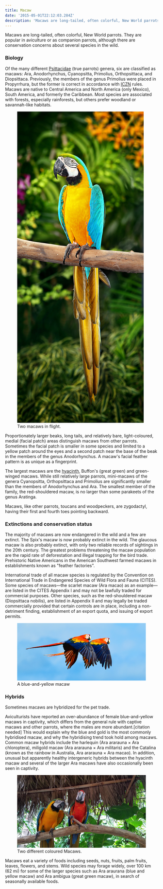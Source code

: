 ```yaml
---
title: Macaw
date: '2015-05-01T22:12:03.284Z'
description: 'Macaws are long-tailed, often colorful, New World parrots. They are popular in aviculture or as companion parrots, although there are conservation concerns about several species in the wild.'
---
```


Macaws are long-tailed, often colorful, New World parrots. They are popular in aviculture or as companion parrots, although there are conservation concerns about several species in the wild.

### Biology

Of the many different [Psittacidae](https://en.wikipedia.org/wiki/Psittacidae) (true parrots) genera, six are classified as macaws: Ara, Anodorhynchus, Cyanopsitta, Primolius, Orthopsittaca, and Diopsittaca. Previously, the members of the genus Primolius were placed in Propyrrhura, but the former is correct in accordance with [ICZN](https://en.wikipedia.org/wiki/International_Commission_on_Zoological_Nomenclature) rules. Macaws are native to Central America and North America (only Mexico), South America, and formerly the Caribbean. Most species are associated with forests, especially rainforests, but others prefer woodland or savannah-like habitats.

<figure class="blog-image-right">
	<img src="./macaw.jpg" alt="Gutenberg">
	<figcaption>Two macaws in flight.</figcaption>
</figure>

Proportionately larger beaks, long tails, and relatively bare, light-coloured, medial (facial patch) areas distinguish macaws from other parrots. Sometimes the facial patch is smaller in some species and limited to a yellow patch around the eyes and a second patch near the base of the beak in the members of the genus Anodorhynchus. A macaw's facial feather pattern is as unique as a fingerprint.

The largest macaws are the [hyacinth](https://en.wikipedia.org/wiki/Hyacinth_macaw), Buffon's (great green) and green-winged macaws. While still relatively large parrots, mini-macaws of the genera Cyanopsitta, Orthopsittaca and Primolius are significantly smaller than the members of Anodorhynchus and Ara. The smallest member of the family, the red-shouldered macaw, is no larger than some parakeets of the genus Aratinga.

Macaws, like other parrots, toucans and woodpeckers, are zygodactyl, having their first and fourth toes pointing backward.

### Extinctions and conservation status

The majority of macaws are now endangered in the wild and a few are extinct. The Spix's macaw is now probably extinct in the wild. The glaucous macaw is also probably extinct, with only two reliable records of sightings in the 20th century. The greatest problems threatening the macaw population are the rapid rate of deforestation and illegal trapping for the bird trade. Prehistoric Native Americans in the American Southwest farmed macaws in establishments known as "feather factories".

International trade of all macaw species is regulated by the Convention on International Trade in Endangered Species of Wild Flora and Fauna (CITES). Some species of macaws—the scarlet macaw (Ara macao) as an example—are listed in the CITES Appendix I and may not be lawfully traded for commercial purposes. Other species, such as the red-shouldered macaw (Diopsittaca nobilis), are listed in Appendix II and may legally be traded commercially provided that certain controls are in place, including a non-detriment finding, establishment of an export quota, and issuing of export permits.

<figure class="blog-image-horizontal">
	<img src="./macaw2.jpg" alt="Gutenberg">
	<figcaption>A blue-and-yellow macaw</figcaption>
</figure>

### Hybrids

Sometimes macaws are hybridized for the pet trade.

Aviculturists have reported an over-abundance of female blue-and-yellow macaws in captivity, which differs from the general rule with captive macaws and other parrots, where the males are more abundant.[citation needed] This would explain why the blue and gold is the most commonly hybridised macaw, and why the hybridising trend took hold among macaws. Common macaw hybrids include the harlequin (Ara ararauna × Ara chloroptera), miligold macaw (Ara ararauna × Ara militaris) and the Catalina (known as the rainbow in Australia, Ara ararauna × Ara macao). In addition, unusual but apparently healthy intergeneric hybrids between the hyacinth macaw and several of the larger Ara macaws have also occasionally been seen in captivity.

<figure class="blog-image-horizontal">
	<img src="./macaw3.jpg" alt="Gutenberg">
	<figcaption>Two different coloured Macaws.</figcaption>
</figure>

Macaws eat a variety of foods including seeds, nuts, fruits, palm fruits, leaves, flowers, and stems. Wild species may forage widely, over 100 km (62 mi) for some of the larger species such as Ara araurana (blue and yellow macaw) and Ara ambigua (great green macaw), in search of seasonally available foods.
